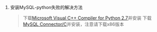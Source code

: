 1. 安装MySQL-python失败的解决方法
    > 下载[Microsoft Visual C++ Compiler for Python 2.7](https://www.microsoft.com/en-us/download/details.aspx?id=44266)并安装
    > 下载[MySQL Connector/C](https://dev.mysql.com/downloads/connector/c/6.0.html#downloads)并安装，注意请下载x86版本
